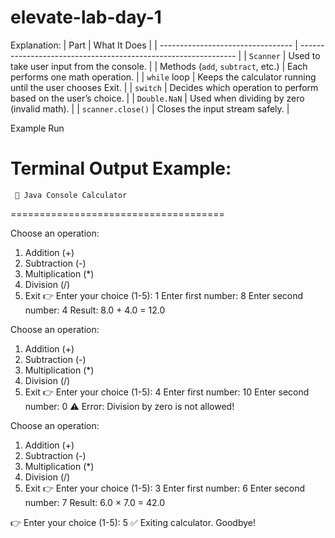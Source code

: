 # elevate-lab-day-1
Explanation:
| Part                              | What It Does                                                   |
| --------------------------------- | -------------------------------------------------------------- |
| `Scanner`                         | Used to take user input from the console.                      |
| Methods (`add`, `subtract`, etc.) | Each performs one math operation.                              |
| `while` loop                      | Keeps the calculator running until the user chooses Exit.      |
| `switch`                          | Decides which operation to perform based on the user’s choice. |
| `Double.NaN`                      | Used when dividing by zero (invalid math).                     |
| `scanner.close()`                 | Closes the input stream safely.                                |

Example Run

Terminal Output Example:
=====================================
     🧮 Java Console Calculator
=====================================

Choose an operation:
1. Addition (+)
2. Subtraction (-)
3. Multiplication (*)
4. Division (/)
5. Exit
👉 Enter your choice (1-5): 1
Enter first number: 8
Enter second number: 4
Result: 8.0 + 4.0 = 12.0

Choose an operation:
1. Addition (+)
2. Subtraction (-)
3. Multiplication (*)
4. Division (/)
5. Exit
👉 Enter your choice (1-5): 4
Enter first number: 10
Enter second number: 0
⚠️ Error: Division by zero is not allowed!

Choose an operation:
1. Addition (+)
2. Subtraction (-)
3. Multiplication (*)
4. Division (/)
5. Exit
👉 Enter your choice (1-5): 3
Enter first number: 6
Enter second number: 7
Result: 6.0 × 7.0 = 42.0

👉 Enter your choice (1-5): 5
✅ Exiting calculator. Goodbye!
